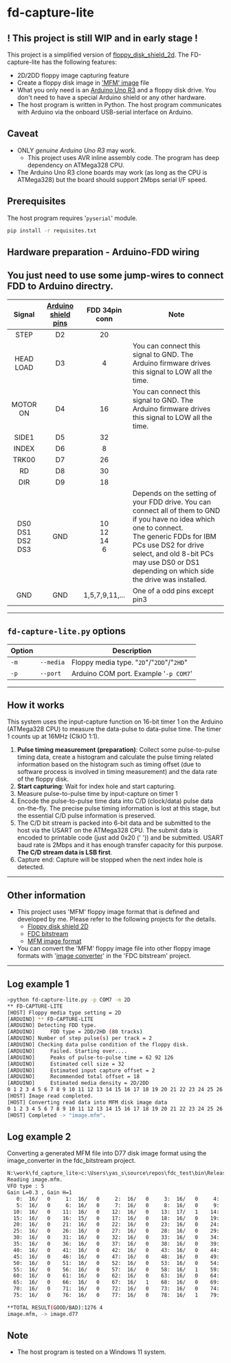 # fd-capture-lite

## ! This project is still WIP and in early stage !

This project is a simplified version of [floppy_disk_shield_2d](https://github.com/yas-sim/floppy_disk_shield_2d).
The FD-capture-lite has the following features:
- 2D/2DD floppy image capturing feature
- Create a floppy disk image in ['MFM' image](https://github.com/yas-sim/fdc_bitstream#mfm-image-data-format) file
- What you only need is an [Arduino Uno R3](https://docs.arduino.cc/hardware/uno-rev3) and a floppy disk drive. You don't need to have a special Arduino shield or any other hardware.
- The host program is written in Python. The host program communicates with Arduino via the onboard USB-serial interface on Arduino.

## Caveat
- ONLY *genuine Arduino Uno R3* may work.
    - This project uses AVR inline assembly code. The program has deep dependency on ATMega328 CPU.
- The Arduino Uno R3 clone boards may work (as long as the CPU is ATMega328) but the board should support 2Mbps serial I/F speed.

## Prerequisites
The host program requires '`pyserial`' module.
~~~sh
pip install -r requisites.txt
~~~

## Hardware preparation - Arduino-FDD wiring
You just need to use some jump-wires to connect FDD to Arduino directry.
----
|Signal|[Arduino shield pins](https://docs.arduino.cc/static/6ec5e4c2a6c0e9e46389d4f6dc924073/2f891/Pinout-UNOrev3_latest.png)|FDD 34pin conn|Note|
|:-:|:-:|:-:|---|
|STEP|D2|20||
|HEAD LOAD|D3|4|You can connect this signal to GND. The Arduino firmware drives this signal to LOW all the time.|
|MOTOR ON|D4|16|You can connect this signal to GND. The Arduino firmware drives this signal to LOW all the time.|
|SIDE1|D5|32||
|INDEX|D6|8||
|TRK00|D7|26||
|RD|D8|30||
|DIR|D9|18||
|DS0<br>DS1<br>DS2<br>DS3|GND|10<br>12<br>14<br>6|Depends on the setting of your FDD drive. You can connect all of them to GND if you have no idea which one to connect.<br>The generic FDDs for IBM PCs use DS2 for drive select, and old 8-bit PCs may use DS0 or DS1 depending on which side the drive was installed.|
|GND|GND|1,5,7,9,11,...|One of a odd pins except pin3|

------------------------

## `fd-capture-lite.py` options
|Option| |Description|
|---|---|---|
|`-m`|`--media`|Floppy media type. "`2D`"/"`2DD`"/"`2HD`"|
|`-p`|`--port`|Arduino COM port. Example '`-p COM7`'|

------------------------
## How it works
This system uses the input-capture function on 16-bit timer 1 on the Arduino (ATMega328 CPU) to measure the data-pulse to data-pulse time. The timer 1 counts up at 16MHz (ClkIO 1:1).

1. **Pulse timing measurement (preparation)**: Collect some pulse-to-pulse timing data, create a histogram and calculate the pulse timing related information based on the histogram such as timing offset (due to software process is involved in timing measurement) and the data rate of the floppy disk.
2. **Start capturing**: Wait for index hole and start capturing.
3. Measure pulse-to-pulse time by input-capture on timer 1
4. Encode the pulse-to-pulse time data into C/D (clock/data) pulse data on-the-fly. The precise pulse timing information is lost at this stage, but the essential C/D pulse information is preserved.
5. The C/D bit stream is packed into 6-bit data and be submitted to the host via the USART on the ATMega328 CPU. The submit data is encoded to printable code (just add 0x20 (' ')) and be submitted. USART baud rate is 2Mbps and it has enough transfer capacity for this purpose. **The C/D stream data is LSB first**.
6. Capture end: Capture will be stopped when the next index hole is detected.

------------------------
## Other information
- This project uses 'MFM' floppy image format that is defined and developed by me. Please refer to the following projects for the details.
    - [Floppy disk shield 2D](https://github.com/yas-sim/floppy_disk_shield_2d)
    - [FDC bitstream](https://github.com/yas-sim/fdc_bitstream)
    - [MFM image format](https://github.com/yas-sim/fdc_bitstream#mfm-image-data-format)
- You can convert the 'MFM' floppy image file into other floppy image formats with '[image converter](https://github.com/yas-sim/fdc_bitstream/tree/master/image_converter)' in the 'FDC bitstream' project.

------------------------

## Log example 1
~~~sh
>python fd-capture-lite.py -p COM7 -m 2D
** FD-CAPTURE-LITE
[HOST] Floppy media type setting = 2D
[ARDUINO] ** FD-CAPTURE-LITE
[ARDUINO] Detecting FDD type.
[ARDUINO]     FDD type = 2DD/2HD (80 tracks)
[ARDUINO] Number of step pulse(s) per track = 2
[ARDUINO] Checking data pulse condition of the floppy disk.
[ARDUINO]     Failed. Starting over....
[ARDUINO]     Peaks of pulse-to-pulse time = 62 92 126
[ARDUINO]     Estimated cell size = 32
[ARDUINO]     Estimated input capture offset = 2
[ARDUINO]     Recommended total offset = 18
[ARDUINO]     Estimated media density = 2D/2DD
0 1 2 3 4 5 6 7 8 9 10 11 12 13 14 15 16 17 18 19 20 21 22 23 24 25 26 27 28 29 30 31 32 33 34 35 36 37 38 39 40 41 42 43 44 45 46 47 48 49 50 51 52 53 54 55 56 57 58 59 60 61 62 63 64 65 66 67 68 69 70 71 72 73 74 75 76 77 78 79
[HOST] Image read completed.
[HOST] Converting read data into MFM disk image data
0 1 2 3 4 5 6 7 8 9 10 11 12 13 14 15 16 17 18 19 20 21 22 23 24 25 26 27 28 29 30 31 32 33 34 35 36 37 38 39 40 41 42 43 44 45 46 47 48 49 50 51 52 53 54 55 56 57 58 59 60 61 62 63 64 65 66 67 68 69 70 71 72 73 74 75 76 77 78 79
[HOST] Completed -> "image.mfm".
~~~

## Log example 2
Converting a generated MFM file into D77 disk image format using the image_converter in the fdc_bitstream project.
~~~sh
N:\work\fd_capture_lite>c:\Users\yas_s\source\repos\fdc_test\bin\Release\image_converter.exe -i image.mfm -o image.d77 -v
Reading image.mfm.
VFO type : 5
Gain L=0.3 , Gain H=1
   0:  16/   0     1:  16/   0     2:  16/   0     3:  16/   0     4:  16/   0
   5:  16/   0     6:  16/   0     7:  16/   0     8:  16/   0     9:  16/   0
  10:  16/   0    11:  16/   0    12:  16/   0    13:  17/   1    14:  16/   0
  15:  16/   0    16:  15/   0    17:  16/   0    18:  16/   0    19:  16/   0
  20:  16/   0    21:  16/   0    22:  16/   0    23:  16/   0    24:  16/   0
  25:  16/   0    26:  16/   0    27:  16/   0    28:  16/   0    29:  16/   0
  30:  16/   0    31:  16/   0    32:  16/   0    33:  16/   0    34:  16/   0
  35:  16/   0    36:  16/   0    37:  16/   0    38:  16/   0    39:  16/   0
  40:  16/   0    41:  16/   0    42:  16/   0    43:  16/   0    44:  16/   0
  45:  16/   0    46:  16/   0    47:  16/   0    48:  16/   0    49:  16/   0
  50:  16/   0    51:  16/   0    52:  16/   0    53:  16/   0    54:  16/   0
  55:  16/   0    56:  16/   0    57:  16/   0    58:  16/   1    59:  16/   0
  60:  16/   0    61:  16/   0    62:  16/   0    63:  16/   0    64:  16/   0
  65:  16/   0    66:  16/   0    67:  16/   1    68:  16/   0    69:  16/   0
  70:  16/   0    71:  16/   0    72:  16/   0    73:  16/   0    74:  16/   0
  75:  16/   0    76:  16/   0    77:  16/   0    78:  16/   1    79:  16/   0

**TOTAL RESULT(GOOD/BAD):1276 4
image.mfm, -> image.d77
~~~

## Note
- The host program is tested on a Windows 11 system.
